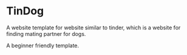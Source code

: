 # TinDog
A website template for website similar to tinder, which is a website for finding mating partner for dogs.


A beginner friendly template.
